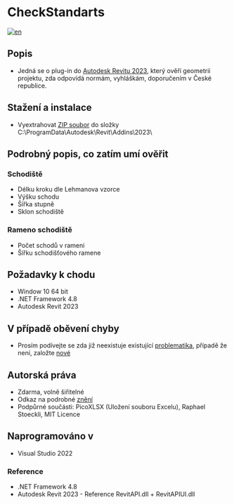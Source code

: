 # CheckStandarts
[![en](https://img.shields.io/badge/lang-en-red.svg)](README-EN.md)
## Popis
- Jedná se o plug-in do [Autodesk Revitu 2023](https://www.autodesk.cz/products/revit/), který ověří geometrii projektu, zda odpovídá normám, vyhláškám, doporučením v České republice.

## Stažení a instalace
- Vyextrahovat [ZIP soubor](https://github.com/HynPl/CheckStandarts/tree/main/releases/v0.1) do složky C:\ProgramData\Autodesk\Revit\Addins\2023\

## Podrobný popis, co zatím umí ověřit
### Schodiště
- Délku kroku dle Lehmanova vzorce
- Výšku schodu
- Šířka stupně
- Sklon schodiště
  
### Rameno schodiště
- Počet schodů v rameni
- Šířku schodišťového ramene

## Požadavky k chodu
- Window 10 64 bit
- .NET Framework 4.8
- Autodesk Revit 2023

## V případě oběvení chyby
- Prosím podívejte se zda již neexistuje existující [problematika](https://github.com/HynPl/CheckStandarts/issues), případě že není, založte [nové](https://github.com/HynPl/CheckStandarts/issues/new)

## Autorská práva
- Zdarma, volně šiřitelné
- Odkaz na podrobné [znění](https://github.com/HynPl/CheckStandarts/blob/main/LICENSE.md)
- Podpůrné součásti: PicoXLSX (Uložení souboru Excelu), Raphael Stoeckli, MIT Licence

## Naprogramováno v
- Visual Studio 2022
### Reference
- .NET Framework 4.8
- Autodesk Revit 2023 - Reference RevitAPI.dll + RevitAPIUI.dll

